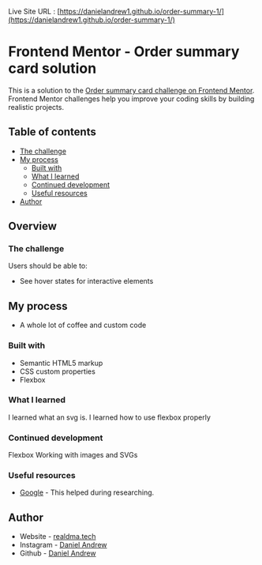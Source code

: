 Live Site URL : [https://danielandrew1.github.io/order-summary-1/](https://danielandrew1.github.io/order-summary-1/)

# Frontend Mentor - Order summary card solution

This is a solution to the [Order summary card challenge on Frontend Mentor](https://www.frontendmentor.io/challenges/order-summary-component-QlPmajDUj). Frontend Mentor challenges help you improve your coding skills by building realistic projects. 

## Table of contents

  - [The challenge](#the-challenge)
- [My process](#my-process)
  - [Built with](#built-with)
  - [What I learned](#what-i-learned)
  - [Continued development](#continued-development)
  - [Useful resources](#useful-resources)
- [Author](#author)



## Overview

### The challenge

Users should be able to:

- See hover states for interactive elements

## My process

- A whole lot of coffee and custom code

### Built with

- Semantic HTML5 markup
- CSS custom properties
- Flexbox

### What I learned

I learned what an svg is.
I learned how to use flexbox properly


### Continued development

Flexbox
Working with images and SVGs


### Useful resources

- [Google](https://google.com) - This helped during researching.

## Author

- Website - [realdma.tech](https://realdma.tech)
- Instagram - [Daniel Andrew](https://instagram.com/dxniel_xndrew/)
- Github - [Daniel Andrew](https://github.com/danielandrew1)
